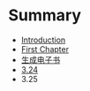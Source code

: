 # Summary

* [Introduction](README.md)
* [First Chapter](chapter1.md)
* [生成电子书](sheng_cheng_dian_zi_shu.md)
* [3.24](324.md)
* 3.25


